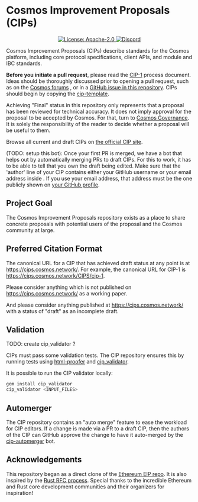 # Cosmos Improvement Proposals (CIPs)

<div align="center">
  <a href="https://github.com/cosmos/cosmos-sdk/blob/main/LICENSE">
    <img alt="License: Apache-2.0" src="https://img.shields.io/github/license/cosmos/cosmos-sdk.svg" />
  </a>
  <a href="https://discord.gg/AzefAFd">
    <img alt="Discord" src="https://img.shields.io/discord/669268347736686612.svg" />
  </a>
</div>

Cosmos Improvement Proposals (CIPs) describe standards for the Cosmos platform, including core protocol specifications, client APIs, and module and IBC standards.

**Before you initiate a pull request**, please read the [CIP-1](https://cips.cosmos.network/CIPS/cip-1) process document. Ideas should be thoroughly discussed prior to opening a pull request,
such as on the [Cosmos forums](https://forum.cosmos.network) , or in a [GitHub issue in this repository](https://github.com/cosmos/cips/issues). CIPs should begin by copying the
[cip-template](./cip-template.md).

<!-- 
TODO
This repository tracks the ongoing status of CIPs. It contains:

- [Draft](https://cips.cosmos.network/all#draft) proposals which intend to complete the CIP review process.
- [Last Call](https://cips.cosmos.network/all#last-call) for proposals that may become final (see also [RSS feed](https://cips.cosmos.network/last-call.xml)).
- [Accepted](https://cips.cosmos.network/all#accepted) proposals which are awaiting implementation or deployment by Cosmos client developers.
- [Final](https://cips.cosmos.network/all#final) and [Active](https://cips.cosmos.network/all#active) proposals that are recorded.
- The [CIP process](./CIPS/cip-1.md#cip-workflow) that governs the CIP repository. -->

Achieving "Final" status in this repository only represents that a proposal has been reviewed for technical accuracy. It does not imply approval for the proposal to be accepted by Cosmos.
For that, turn to [Cosmos Governance](https://github.com/cosmos/governance). It is solely the responsibility of the reader to decide whether a proposal will be useful to them.

Browse all current and draft CIPs on [the official CIP site](https://cips.cosmos.network/).

(TODO: setup this bot): Once your first PR is merged, we have a bot that helps out by automatically merging PRs to draft CIPs. For this to work, it has to be able to tell that you own the draft being edited. Make sure that the 'author' line of your CIP contains either your GitHub username or your email address inside <triangular brackets>. If you use your email address, that address must be the one publicly shown on [your GitHub profile](https://github.com/settings/profile).

## Project Goal

The Cosmos Improvement Proposals repository exists as a place to share concrete proposals with potential users of the proposal and the Cosmos community at large.

## Preferred Citation Format

The canonical URL for a CIP that has achieved draft status at any point is at <https://cips.cosmos.network/>. For example, the canonical URL for CIP-1 is <https://cips.cosmos.network/CIPS/cip-1>.

Please consider anything which is not published on <https://cips.cosmos.network/> as a working paper.

And please consider anything published at <https://cips.cosmos.network/> with a status of "draft" as an incomplete draft.

## Validation

TODO: create cip_validator ?

CIPs must pass some validation tests.  The CIP repository ensures this by running tests using [html-proofer](https://rubygems.org/gems/html-proofer) and [cip_validator](https://rubygems.org/gems/cip_validator).

It is possible to run the CIP validator locally:

```sh
gem install cip_validator
cip_validator <INPUT_FILES>
```

## Automerger

The CIP repository contains an "auto merge" feature to ease the workload for CIP editors.  If a change is made via a PR to a draft CIP, then the authors of the CIP can GitHub approve the change to have it auto-merged by the [cip-automerger](https://github.com/cip-automerger/automerger) bot.

## Acknowledgements

This repository began as a direct clone of the [Ethereum EIP repo](https://github.com/ethereum/eips).
It is also inspired by the [Rust RFC
process](https://github.com/rust-lang/rfcs).
Special thanks to the incredible Ethereum and Rust core development communities and their
organizers for inspiration!
